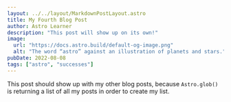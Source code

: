 ```yaml
---
layout: ../../layout/MarkdownPostLayout.astro
title: My Fourth Blog Post
author: Astro Learner
description: "This post will show up on its own!"
image:
  url: "https://docs.astro.build/default-og-image.png"
  alt: "The word “astro” against an illustration of planets and stars."
pubDate: 2022-08-08
tags: ["astro", "successes"]
---
```

This post should show up with my other blog posts, because `Astro.glob()` is returning a list of all my posts in order to create my list.